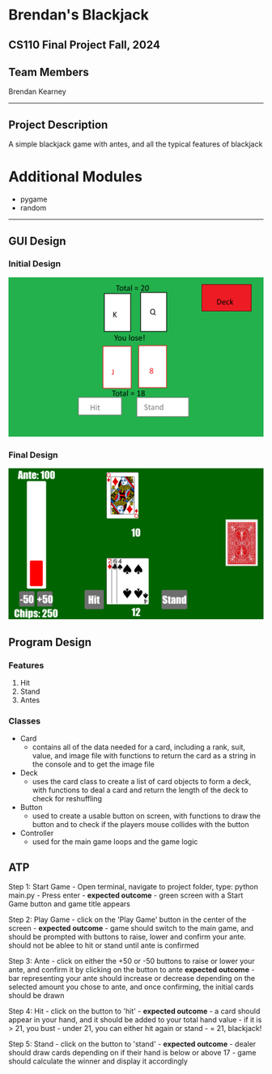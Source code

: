 # Brendan's Blackjack
## CS110 Final Project  Fall, 2024

## Team Members

Brendan Kearney

***

## Project Description

A simple blackjack game with antes, and all the typical features of blackjack

# Additional Modules
 - pygame
 - random

***    

## GUI Design

### Initial Design

![initial gui](assets/gui_basic.png)

### Final Design

![final gui](assets/finalgui.png)

## Program Design

### Features

1. Hit
2. Stand
3. Antes


### Classes

- Card
    - contains all of the data needed for a card, including a rank, suit, value, and image file with functions to return the card as a string in the console and to get the image file
- Deck
    - uses the card class to create a list of card objects to form a deck, with functions to deal a card and return the length of the deck to check for reshuffling
- Button
    - used to create a usable button on screen, with functions to draw the button and to check if the players mouse collides with the button
- Controller
    - used for the main game loops and the game logic


## ATP

Step 1: Start Game
    - Open terminal, navigate to project folder, type: python main.py
    - Press enter
    - **expected outcome**
    - green screen with a Start Game button and game title appears

Step 2: Play Game
    - click on the 'Play Game' button in the center of the screen
    - **expected outcome**
    - game should switch to the main game, and should be prompted with buttons to raise, lower and confirm your ante. should not be ablee to hit or stand until ante is confirmed

Step 3: Ante
    - click on either the +50 or -50 buttons to raise or lower your ante, and confirm it by clicking on the button to ante
    **expected outcome**
    - bar representing your ante should increase or decrease depending on the selected amount you chose to ante, and once confirming, the initial cards should be drawn

Step 4: Hit
    - click on the button to 'hit'
    - **expected outcome**
    - a card should appear in your hand, and it should be added to your total hand value
    - if it is > 21, you bust
    - under 21, you can either hit again or stand
    - = 21, blackjack!

Step 5: Stand
    - click on the button to 'stand'
    - **expected outcome**
    - dealer should draw cards depending on if their hand is below or above 17
    - game should calculate the winner and display it accordingly
